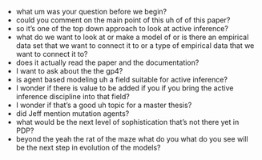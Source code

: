 - what um was your question before we begin?
- could you comment on the main point of this uh of of this paper?
- so it’s one of the top down approach to look at active inference?
- what do we want to look at or make a model of or is there an empirical data set that we want to connect it to or a type of empirical data that we want to connect it to?
- does it actually read the paper and the documentation?
- I want to ask about the the gp4?
- is agent based modeling uh a field suitable for active inference?
- I wonder if there is value to be added if you if you bring the active inference discipline into that field?
- I wonder if that’s a good uh topic for a master thesis?
- did Jeff mention mutation agents?
- what would be the next level of sophistication that’s not there yet in PDP?
- beyond the yeah the rat of the maze what do you what do you see will be the next step in evolution of the models?
